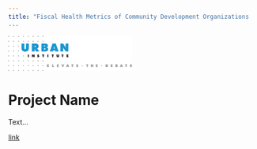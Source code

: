 ```yaml
---
title: "Fiscal Health Metrics of Community Development Organizations
---
```



<img src="www/images/urban-institute-logo.png" alt="urban institute" width="250" >

<br>

# Project Name 

Text...

[link](https://lecy.github.io/fiscal-health/metric-03-days-operating-COH.html)



